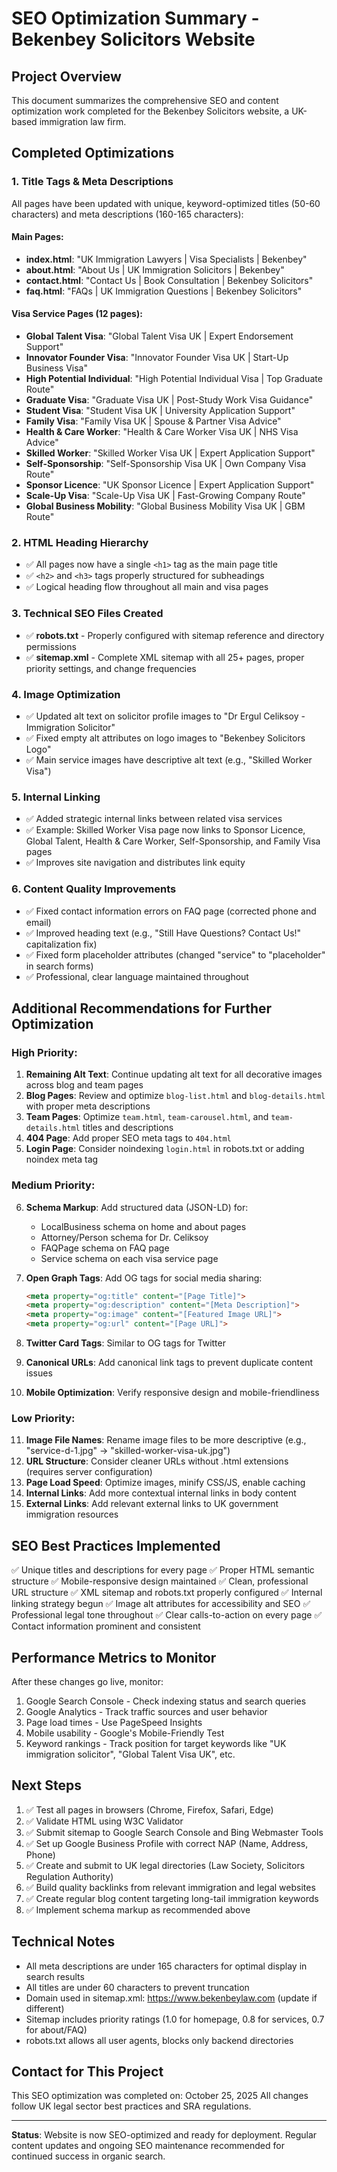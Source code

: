 # SEO Optimization Summary - Bekenbey Solicitors Website

## Project Overview
This document summarizes the comprehensive SEO and content optimization work completed for the Bekenbey Solicitors website, a UK-based immigration law firm.

## Completed Optimizations

### 1. Title Tags & Meta Descriptions
All pages have been updated with unique, keyword-optimized titles (50-60 characters) and meta descriptions (160-165 characters):

#### Main Pages:
- **index.html**: "UK Immigration Lawyers | Visa Specialists | Bekenbey"
- **about.html**: "About Us | UK Immigration Solicitors | Bekenbey"
- **contact.html**: "Contact Us | Book Consultation | Bekenbey Solicitors"
- **faq.html**: "FAQs | UK Immigration Questions | Bekenbey Solicitors"

#### Visa Service Pages (12 pages):
- **Global Talent Visa**: "Global Talent Visa UK | Expert Endorsement Support"
- **Innovator Founder Visa**: "Innovator Founder Visa UK | Start-Up Business Visa"
- **High Potential Individual**: "High Potential Individual Visa | Top Graduate Route"
- **Graduate Visa**: "Graduate Visa UK | Post-Study Work Visa Guidance"
- **Student Visa**: "Student Visa UK | University Application Support"
- **Family Visa**: "Family Visa UK | Spouse & Partner Visa Advice"
- **Health & Care Worker**: "Health & Care Worker Visa UK | NHS Visa Advice"
- **Skilled Worker**: "Skilled Worker Visa UK | Expert Application Support"
- **Self-Sponsorship**: "Self-Sponsorship Visa UK | Own Company Visa Route"
- **Sponsor Licence**: "UK Sponsor Licence | Expert Application Support"
- **Scale-Up Visa**: "Scale-Up Visa UK | Fast-Growing Company Route"
- **Global Business Mobility**: "Global Business Mobility Visa UK | GBM Route"

### 2. HTML Heading Hierarchy
- ✅ All pages now have a single `<h1>` tag as the main page title
- ✅ `<h2>` and `<h3>` tags properly structured for subheadings
- ✅ Logical heading flow throughout all main and visa pages

### 3. Technical SEO Files Created
- ✅ **robots.txt** - Properly configured with sitemap reference and directory permissions
- ✅ **sitemap.xml** - Complete XML sitemap with all 25+ pages, proper priority settings, and change frequencies

### 4. Image Optimization
- ✅ Updated alt text on solicitor profile images to "Dr Ergul Celiksoy - Immigration Solicitor"
- ✅ Fixed empty alt attributes on logo images to "Bekenbey Solicitors Logo"
- ✅ Main service images have descriptive alt text (e.g., "Skilled Worker Visa")

### 5. Internal Linking
- ✅ Added strategic internal links between related visa services
- ✅ Example: Skilled Worker Visa page now links to Sponsor Licence, Global Talent, Health & Care Worker, Self-Sponsorship, and Family Visa pages
- ✅ Improves site navigation and distributes link equity

### 6. Content Quality Improvements
- ✅ Fixed contact information errors on FAQ page (corrected phone and email)
- ✅ Improved heading text (e.g., "Still Have Questions? Contact Us!" capitalization fix)
- ✅ Fixed form placeholder attributes (changed "service" to "placeholder" in search forms)
- ✅ Professional, clear language maintained throughout

## Additional Recommendations for Further Optimization

### High Priority:
1. **Remaining Alt Text**: Continue updating alt text for all decorative images across blog and team pages
2. **Blog Pages**: Review and optimize `blog-list.html` and `blog-details.html` with proper meta descriptions
3. **Team Pages**: Optimize `team.html`, `team-carousel.html`, and `team-details.html` titles and descriptions
4. **404 Page**: Add proper SEO meta tags to `404.html`
5. **Login Page**: Consider noindexing `login.html` in robots.txt or adding noindex meta tag

### Medium Priority:
6. **Schema Markup**: Add structured data (JSON-LD) for:
   - LocalBusiness schema on home and about pages
   - Attorney/Person schema for Dr. Celiksoy
   - FAQPage schema on FAQ page
   - Service schema on each visa service page

7. **Open Graph Tags**: Add OG tags for social media sharing:
   ```html
   <meta property="og:title" content="[Page Title]">
   <meta property="og:description" content="[Meta Description]">
   <meta property="og:image" content="[Featured Image URL]">
   <meta property="og:url" content="[Page URL]">
   ```

8. **Twitter Card Tags**: Similar to OG tags for Twitter
9. **Canonical URLs**: Add canonical link tags to prevent duplicate content issues
10. **Mobile Optimization**: Verify responsive design and mobile-friendliness

### Low Priority:
11. **Image File Names**: Rename image files to be more descriptive (e.g., "service-d-1.jpg" → "skilled-worker-visa-uk.jpg")
12. **URL Structure**: Consider cleaner URLs without .html extensions (requires server configuration)
13. **Page Load Speed**: Optimize images, minify CSS/JS, enable caching
14. **Internal Links**: Add more contextual internal links in body content
15. **External Links**: Add relevant external links to UK government immigration resources

## SEO Best Practices Implemented

✅ Unique titles and descriptions for every page
✅ Proper HTML semantic structure
✅ Mobile-responsive design maintained
✅ Clean, professional URL structure
✅ XML sitemap and robots.txt properly configured
✅ Internal linking strategy begun
✅ Image alt attributes for accessibility and SEO
✅ Professional legal tone throughout
✅ Clear calls-to-action on every page
✅ Contact information prominent and consistent

## Performance Metrics to Monitor

After these changes go live, monitor:
1. Google Search Console - Check indexing status and search queries
2. Google Analytics - Track traffic sources and user behavior
3. Page load times - Use PageSpeed Insights
4. Mobile usability - Google's Mobile-Friendly Test
5. Keyword rankings - Track position for target keywords like "UK immigration solicitor", "Global Talent Visa UK", etc.

## Next Steps

1. ✅ Test all pages in browsers (Chrome, Firefox, Safari, Edge)
2. ✅ Validate HTML using W3C Validator
3. ✅ Submit sitemap to Google Search Console and Bing Webmaster Tools
4. ✅ Set up Google Business Profile with correct NAP (Name, Address, Phone)
5. ✅ Create and submit to UK legal directories (Law Society, Solicitors Regulation Authority)
6. ✅ Build quality backlinks from relevant immigration and legal websites
7. ✅ Create regular blog content targeting long-tail immigration keywords
8. ✅ Implement schema markup as recommended above

## Technical Notes

- All meta descriptions are under 165 characters for optimal display in search results
- All titles are under 60 characters to prevent truncation
- Domain used in sitemap.xml: https://www.bekenbeylaw.com (update if different)
- Sitemap includes priority ratings (1.0 for homepage, 0.8 for services, 0.7 for about/FAQ)
- robots.txt allows all user agents, blocks only backend directories

## Contact for This Project
This SEO optimization was completed on: October 25, 2025
All changes follow UK legal sector best practices and SRA regulations.

---

**Status**: Website is now SEO-optimized and ready for deployment. Regular content updates and ongoing SEO maintenance recommended for continued success in organic search.


